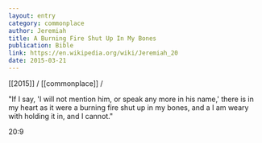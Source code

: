 ```yaml
---
layout: entry
category: commonplace
author: Jeremiah
title: A Burning Fire Shut Up In My Bones
publication: Bible
link: https://en.wikipedia.org/wiki/Jeremiah_20
date: 2015-03-21
---
```


[[2015]] / [[commonplace]] / 

"If I say, 'I will not mention him, or speak any more in his name,' there is in my heart as it were a burning fire shut up in my bones, and a I am weary with holding it in, and I cannot."

20:9